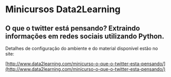 # Minicursos Data2Learning
## O que o twitter está pensando? Extraindo informações em redes sociais utilizando Python.

Detalhes de configuração do ambiente e do material disponível estão no site:

[http://www.data2learning.com/minicurso-o-que-o-twitter-esta-pensando/](http://www.data2learning.com/minicurso-o-que-o-twitter-esta-pensando/)